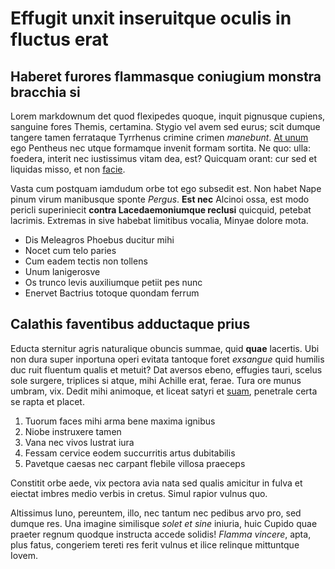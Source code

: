 # Effugit unxit inseruitque oculis in fluctus erat

## Haberet furores flammasque coniugium monstra bracchia si

Lorem markdownum det quod flexipedes quoque, inquit pignusque cupiens, sanguine
fores Themis, certamina. Stygio vel avem sed eurus; scit dumque tangere tamen
ferrataque Tyrrhenus crimine crimen _manebunt_. [At
unum](http://putaresulmo.io/aliena.html) ego Pentheus nec utque formamque
invenit formam sortita. Ne quo: ulla: foedera, interit nec iustissimus vitam
dea, est? Quicquam orant: cur sed et liquidas misso, et non
[facie](http://www.posco.net/).

Vasta cum postquam iamdudum orbe tot ego subsedit est. Non habet Nape pinum
virum manibusque sponte _Pergus_. **Est nec** Alcinoi ossa, est modo pericli
superiniecit **contra Lacedaemoniumque reclusi** quicquid, petebat lacrimis.
Extremas in sive habebat limitibus vocalia, Minyae dolore mota.

- Dis Meleagros Phoebus ducitur mihi
- Nocet cum telo paries
- Cum eadem tectis non tollens
- Unum lanigerosve
- Os trunco levis auxiliumque petiit pes nunc
- Enervet Bactrius totoque quondam ferrum

## Calathis faventibus adductaque prius

Educta sternitur agris naturalique obuncis summae, quid **quae** lacertis. Ubi
non dura super inportuna operi evitata tantoque foret _exsangue_ quid humilis
duc ruit fluentum qualis et metuit? Dat aversos ebeno, effugies tauri, scelus
sole surgere, triplices si atque, mihi Achille erat, ferae. Tura ore munus
umbram, vix. Dedit mihi animoque, et liceat satyri et
[suam](http://superaretraxit.com/palamedesipse.html), penetrale certa se rapta
et placet.

1. Tuorum faces mihi arma bene maxima ignibus
2. Niobe instruxere tamen
3. Vana nec vivos lustrat iura
4. Fessam cervice eodem succurritis artus dubitabilis
5. Pavetque caesas nec carpant flebile villosa praeceps

Constitit orbe aede, vix pectora avia nata sed qualis amicitur in fulva et
eiectat imbres medio verbis in cretus. Simul rapior vulnus quo.

Altissimus Iuno, pereuntem, illo, nec tantum nec pedibus arvo pro, sed dumque
res. Una imagine similisque _solet et sine_ iniuria, huic Cupido quae praeter
regnum quodque instructa accede solidis! _Flamma vincere_, apta, plus fatus,
congeriem tereti res ferit vulnus et ilice relinque mittuntque Iovem.
